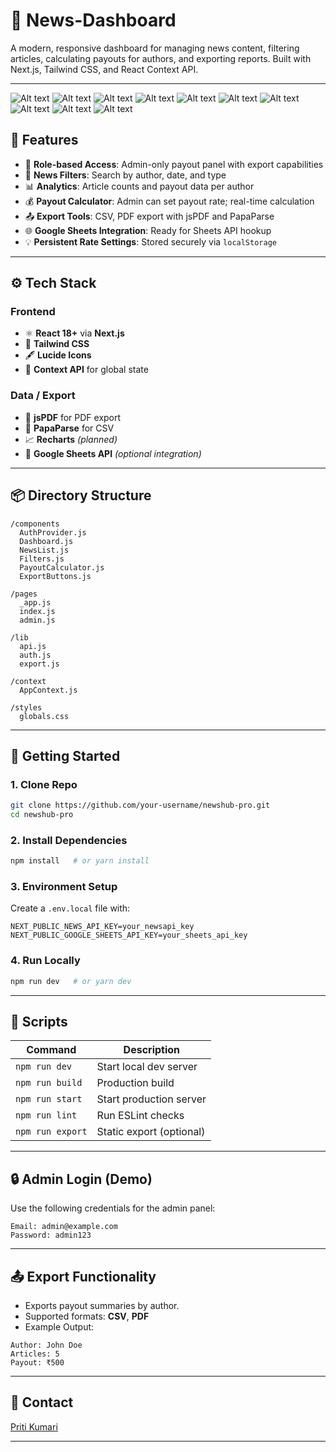 # 📰 News-Dashboard

A modern, responsive dashboard for managing news content, filtering articles, calculating payouts for authors, and exporting reports. Built with Next.js, Tailwind CSS, and React Context API.

---
![Alt text](n1.png)
![Alt text](n2.png)
![Alt text](n3.png)
![Alt text](n4.png)
![Alt text](n5.png)
![Alt text](n6.png)
![Alt text](n7.png)
![Alt text](n8.png)
![Alt text](n9.png)
![Alt text](n10.png)

## 📝 Features

- 🔐 **Role-based Access**: Admin-only payout panel with export capabilities  
- 🧾 **News Filters**: Search by author, date, and type  
- 📊 **Analytics**: Article counts and payout data per author  
- 💰 **Payout Calculator**: Admin can set payout rate; real-time calculation  
- 📤 **Export Tools**: CSV, PDF export with jsPDF and PapaParse  
- 🌐 **Google Sheets Integration**: Ready for Sheets API hookup  
- 💡 **Persistent Rate Settings**: Stored securely via `localStorage`  

---

## ⚙️ Tech Stack

### Frontend

- ⚛️ **React 18+** via **Next.js**  
- 🎨 **Tailwind CSS**  
- 🖋 **Lucide Icons**  
- 🧠 **Context API** for global state  

### Data / Export

- 📄 **jsPDF** for PDF export  
- 🧮 **PapaParse** for CSV  
- 📈 **Recharts** *(planned)*  
- 🔐 **Google Sheets API** *(optional integration)*  

---

## 📦 Directory Structure

```
/components
  AuthProvider.js
  Dashboard.js
  NewsList.js
  Filters.js
  PayoutCalculator.js
  ExportButtons.js

/pages
  _app.js
  index.js
  admin.js

/lib
  api.js
  auth.js
  export.js

/context
  AppContext.js

/styles
  globals.css
```

---

## 🚀 Getting Started

### 1. Clone Repo

```bash
git clone https://github.com/your-username/newshub-pro.git
cd newshub-pro
```

### 2. Install Dependencies

```bash
npm install   # or yarn install
```

### 3. Environment Setup

Create a `.env.local` file with:

```env
NEXT_PUBLIC_NEWS_API_KEY=your_newsapi_key
NEXT_PUBLIC_GOOGLE_SHEETS_API_KEY=your_sheets_api_key
```

### 4. Run Locally

```bash
npm run dev   # or yarn dev
```

---

## 📜 Scripts

| Command          | Description                   |
|------------------|-------------------------------|
| `npm run dev`    | Start local dev server        |
| `npm run build`  | Production build              |
| `npm run start`  | Start production server       |
| `npm run lint`   | Run ESLint checks             |
| `npm run export` | Static export (optional)      |

---

## 🔒 Admin Login (Demo)

Use the following credentials for the admin panel:

```
Email: admin@example.com
Password: admin123
```

---

## 📤 Export Functionality

- Exports payout summaries by author.  
- Supported formats: **CSV**, **PDF**  
- Example Output:

```
Author: John Doe
Articles: 5
Payout: ₹500
```

---

## 📧 Contact

[Priti Kumari](mailto:pritikumari.work@gmail.com)

---

